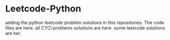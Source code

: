 # Leetcode-Python
adding the python leetcode problem solutions in this repositories. 
The code files are here.
all CTCI problems solutions are here.
some leetcode solutions are her.









































































































































































































































































































































































































































































































































































































































































